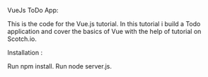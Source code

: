 
VueJs ToDo App:

This is the code for the Vue.js tutorial. In this tutorial i build a Todo application and cover the basics of Vue with the help of tutorial on Scotch.io.




Installation :

Run npm install.
Run node server.js.
